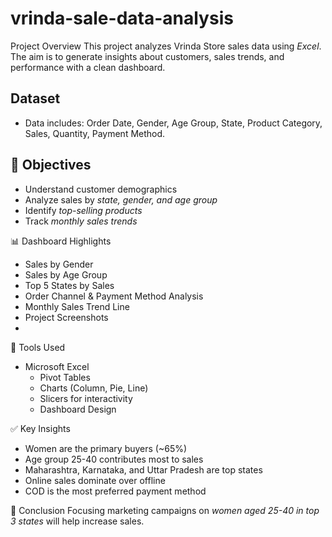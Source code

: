 # vrinda-sale-data-analysis
 Project Overview
This project analyzes Vrinda Store sales data using *Excel*.  
The aim is to generate insights about customers, sales trends, and performance with a clean dashboard.

##  Dataset
- Data includes: Order Date, Gender, Age Group, State, Product Category, Sales, Quantity, Payment Method.

## 🎯 Objectives
- Understand customer demographics
- Analyze sales by *state, gender, and age group*
- Identify *top-selling products*
- Track *monthly sales trends*

 📊 Dashboard Highlights
- Sales by Gender
- Sales by Age Group
- Top 5 States by Sales
- Order Channel & Payment Method Analysis
- Monthly Sales Trend Line
- Project Screenshots
- 
 🚀 Tools Used
- Microsoft Excel
  - Pivot Tables
  - Charts (Column, Pie, Line)
  - Slicers for interactivity
  - Dashboard Design

 ✅ Key Insights
- Women are the primary buyers (~65%)
- Age group 25-40 contributes most to sales
- Maharashtra, Karnataka, and Uttar Pradesh are top states
- Online sales dominate over offline
- COD is the most preferred payment method

 📌 Conclusion
Focusing marketing campaigns on *women aged 25-40 in top 3 states* will help increase sales.  


